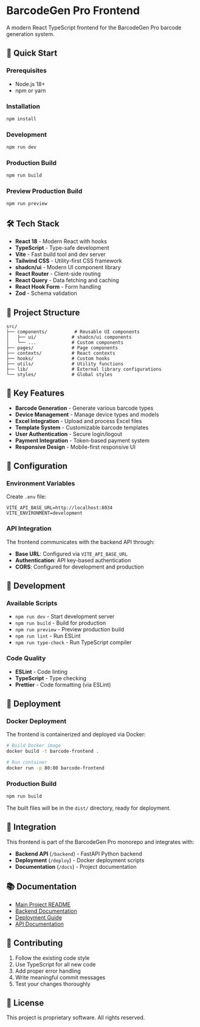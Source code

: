 # BarcodeGen Pro Frontend

A modern React TypeScript frontend for the BarcodeGen Pro barcode generation system.

## 🚀 Quick Start

### Prerequisites
- Node.js 18+ 
- npm or yarn

### Installation
```bash
npm install
```

### Development
```bash
npm run dev
```

### Production Build
```bash
npm run build
```

### Preview Production Build
```bash
npm run preview
```

## 🛠️ Tech Stack

- **React 18** - Modern React with hooks
- **TypeScript** - Type-safe development
- **Vite** - Fast build tool and dev server
- **Tailwind CSS** - Utility-first CSS framework
- **shadcn/ui** - Modern UI component library
- **React Router** - Client-side routing
- **React Query** - Data fetching and caching
- **React Hook Form** - Form handling
- **Zod** - Schema validation

## 📁 Project Structure

```
src/
├── components/          # Reusable UI components
│   ├── ui/             # shadcn/ui components
│   └── ...             # Custom components
├── pages/              # Page components
├── contexts/           # React contexts
├── hooks/              # Custom hooks
├── utils/              # Utility functions
├── lib/                # External library configurations
└── styles/             # Global styles
```

## 🎨 Key Features

- **Barcode Generation** - Generate various barcode types
- **Device Management** - Manage device types and models
- **Excel Integration** - Upload and process Excel files
- **Template System** - Customizable barcode templates
- **User Authentication** - Secure login/logout
- **Payment Integration** - Token-based payment system
- **Responsive Design** - Mobile-first responsive UI

## 🔧 Configuration

### Environment Variables

Create `.env` file:
```env
VITE_API_BASE_URL=http://localhost:8034
VITE_ENVIRONMENT=development
```

### API Integration

The frontend communicates with the backend API through:
- **Base URL**: Configured via `VITE_API_BASE_URL`
- **Authentication**: API key-based authentication
- **CORS**: Configured for development and production

## 🧪 Development

### Available Scripts

- `npm run dev` - Start development server
- `npm run build` - Build for production
- `npm run preview` - Preview production build
- `npm run lint` - Run ESLint
- `npm run type-check` - Run TypeScript compiler

### Code Quality

- **ESLint** - Code linting
- **TypeScript** - Type checking
- **Prettier** - Code formatting (via ESLint)

## 🚀 Deployment

### Docker Deployment
The frontend is containerized and deployed via Docker:

```bash
# Build Docker image
docker build -t barcode-frontend .

# Run container
docker run -p 80:80 barcode-frontend
```

### Production Build
```bash
npm run build
```

The built files will be in the `dist/` directory, ready for deployment.

## 🔗 Integration

This frontend is part of the BarcodeGen Pro monorepo and integrates with:

- **Backend API** (`/backend`) - FastAPI Python backend
- **Deployment** (`/deploy`) - Docker deployment scripts
- **Documentation** (`/docs`) - Project documentation

## 📚 Documentation

- [Main Project README](../README.md)
- [Backend Documentation](../backend/README.md)
- [Deployment Guide](../deploy/README.md)
- [API Documentation](../docs/)

## 🤝 Contributing

1. Follow the existing code style
2. Use TypeScript for all new code
3. Add proper error handling
4. Write meaningful commit messages
5. Test your changes thoroughly

## 📄 License

This project is proprietary software. All rights reserved.